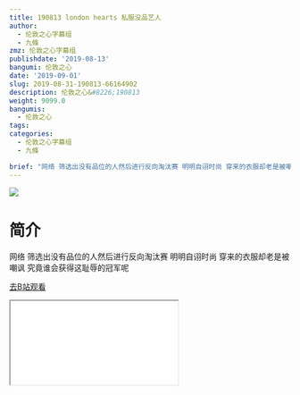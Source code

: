 ```yaml
---
title: 190813 london hearts 私服没品艺人
author:
  - 伦敦之心字幕组
  - 九條
zmz: 伦敦之心字幕组
publishdate: '2019-08-13'
bangumi: 伦敦之心
date: '2019-09-01'
slug: 2019-08-31-190813-66164902
description: 伦敦之心&#8226;190813
weight: 9099.0
bangumis:
  - 伦敦之心
tags:
categories:
  - 伦敦之心字幕组
  - 九條

brief: "网络 筛选出没有品位的人然后进行反向淘汰赛 明明自诩时尚 穿来的衣服却老是被嘲讽 究竟谁会获得这耻辱的冠军呢"
---
```

![](https://raw.githubusercontent.com/tcgriffith/owaraisite/master/static/tmpimg/4c9eeaaf73458b986d459b0a8750bae8ad336bf3.jpg.480.jpg)
# 简介  
网络
筛选出没有品位的人然后进行反向淘汰赛 明明自诩时尚 穿来的衣服却老是被嘲讽 究竟谁会获得这耻辱的冠军呢  

[去B站观看](https://www.bilibili.com/video/av66164902/)
<div class ="resp-container"><iframe class="testiframe" src="//player.bilibili.com/player.html?aid=66164902"", scrolling="no", allowfullscreen="true" > </iframe></div> 
